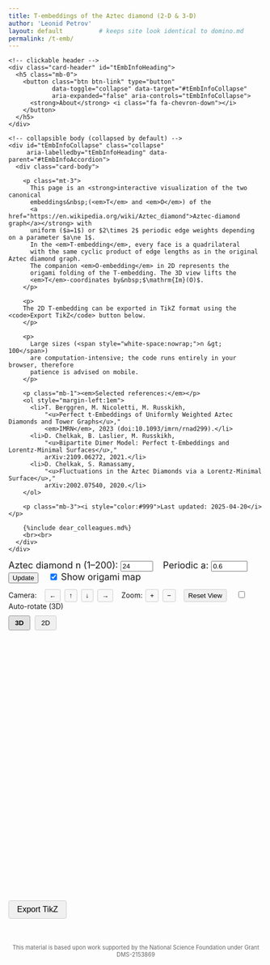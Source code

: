 ```yaml
---
title: T‑embeddings of the Aztec diamond (2‑D & 3‑D)
author: 'Leonid Petrov'
layout: default          # keeps site look identical to domino.md
permalink: /t-emb/
---
```


<!-- ===== ABOUT (accordion) ===== -->
<div class="accordion mb-4" id="tEmbInfoAccordion">
  <div class="card">

    <!-- clickable header -->
    <div class="card-header" id="tEmbInfoHeading">
      <h5 class="mb-0">
        <button class="btn btn-link" type="button"
                data-toggle="collapse" data-target="#tEmbInfoCollapse"
                aria-expanded="false" aria-controls="tEmbInfoCollapse">
          <strong>About</strong> <i class="fa fa-chevron-down"></i>
        </button>
      </h5>
    </div>

    <!-- collapsible body (collapsed by default) -->
    <div id="tEmbInfoCollapse" class="collapse"
         aria-labelledby="tEmbInfoHeading" data-parent="#tEmbInfoAccordion">
      <div class="card-body">

        <p class="mt-3">
          This page is an <strong>interactive visualization of the two canonical
          embeddings&nbsp;(<em>T</em> and <em>O</em>) of the
          <a href="https://en.wikipedia.org/wiki/Aztec_diamond">Aztec‑diamond graph</a></strong> with
          uniform ($a=1$) or $2\times 2$ periodic edge weights depending on a parameter $a\ne 1$.
          In the <em>T‑embedding</em>, every face is a quadrilateral
          with the same cyclic product of edge lengths as in the original Aztec diamond graph.
          The companion <em>O‑embedding</em> in 2D represents the
          origami folding of the T-embedding. The 3D view lifts the
          <em>T</em>‑coordinates by&nbsp;$\mathrm{Im}(O)$.
        </p>

        <p>
        The 2D T-embedding can be exported in TikZ format using the <code>Export TikZ</code> button below.
        </p>

        <p>
          Large sizes (<span style="white-space:nowrap;">n &gt; 100</span>)
          are computation‑intensive; the code runs entirely in your browser, therefore
          patience is advised on mobile.
        </p>

        <p class="mb-1"><em>Selected references:</em></p>
        <ol style="margin-left:1em">
          <li>T. Berggren, M. Nicoletti, M. Russkikh,
              "<u>Perfect t‑Embeddings of Uniformly Weighted Aztec Diamonds and Tower Graphs</u>,"
              <em>IMRN</em>, 2023 (doi:10.1093/imrn/rnad299).</li>
          <li>D. Chelkak, B. Laslier, M. Russkikh,
              "<u>Bipartite Dimer Model: Perfect t‑Embeddings and Lorentz‑Minimal Surfaces</u>,"
              arXiv:2109.06272, 2021.</li>
          <li>D. Chelkak, S. Ramassamy,
              "<u>Fluctuations in the Aztec Diamonds via a Lorentz‑Minimal Surface</u>,"
              arXiv:2002.07540, 2020.</li>
        </ol>

        <p class="mb-3"><i style="color:#999">Last updated: 2025-04-20</i></p>

        {%include dear_colleagues.md%}
        <br><br>
      </div>
    </div>
  </div>
</div>
<!-- ===== /ABOUT ===== -->

<!-- === Parameter controls shared by both panes === -->
<div id="controls" style="font-size:18px;margin-bottom:12px">
  <label>Aztec diamond n (1–200):</label>
  <input id="n-input" type="number" value="24" min="1" max="200" step="1">
  <label style="margin-left:15px">Periodic a:</label>
  <input id="a-input" type="number" value="0.6" min="0.1" max="10" step="0.1">
  <button id="update-btn">Update</button>
  <label style="margin-left:15px">
    <input id="show-origami" type="checkbox" checked>
    Show origami map
  </label>
</div>



<!-- === Camera controls === -->
<div class="camera-controls" style="margin-bottom:10px">
  <div style="margin-bottom:5px">
    <span style="margin-right:10px">Camera:</span>
    <button id="move-left-btn" class="camera-btn">←</button>
    <button id="move-up-btn" class="camera-btn">↑</button>
    <button id="move-down-btn" class="camera-btn">↓</button>
    <button id="move-right-btn" class="camera-btn">→</button>
    <span style="margin-left:10px">Zoom:</span>
    <button id="zoom-in-btn" class="camera-btn">+</button>
    <button id="zoom-out-btn" class="camera-btn">−</button>
    <button id="reset-view-btn" style="margin-left:10px">Reset View</button>
    <label style="margin-left:15px">
      <input id="demo-mode" type="checkbox"> Auto-rotate (3D)
    </label>
  </div>
</div>

<!-- === View toggle === -->
<div class="view-toggle" style="margin-bottom:10px">
  <button id="view-3d-btn" class="active">3D</button>
  <button id="view-2d-btn">2D</button>
</div>

<!-- === Two panes === -->
<div class="visualization-container">
  <!--  ❖  The panes are now *square* – size is controlled only by width,
          height is governed by aspect-ratio 1/1 so both stay identical. -->
  <svg id="t-emb-2d"
      viewBox="-1 -1 2 2"
      style="display:none;width:100%;aspect-ratio:1/1;border:1px solid #ccc;"></svg>
  <div id="t-emb-3d" style="width:100%;aspect-ratio:1/1;"></div>
</div>

<!-- === TikZ Export Section === -->
<div style="margin-top: 20px;">
  <button id="tikz-btn" style="padding: 8px 16px; background-color: #f0f0f0; border: 1px solid #ccc; border-radius: 4px; cursor: pointer; font-size: 16px;">Export TikZ</button>
</div>

<!-- TikZ Code Generation Section (hidden by default) -->
<div id="tikz-container" style="margin-top: 15px; margin-bottom: 20px; padding: 15px; border: 1px solid #ccc; border-radius: 4px; background-color: #f9f9f9; display: none;">
  <div style="display: flex; justify-content: space-between; align-items: center; margin-bottom: 10px;">
    <h4 style="margin: 0;">TikZ Code</h4>
    <div>
      <button id="copy-tikz-btn" style="padding: 4px 10px; background-color: #28a745; color: white; border: none; border-radius: 3px; cursor: pointer;">Copy to Clipboard</button>
      <button id="download-tikz-btn" style="margin-left: 10px; padding: 4px 10px; background-color: #17a2b8; color: white; border: none; border-radius: 3px; cursor: pointer;">Download .tex</button>
      <span id="copy-success-msg" style="color: green; margin-left: 10px; font-weight: bold; display: none;">Copied!</span>
    </div>
  </div>
  <div id="tikz-code-container" style="font-family: monospace; padding: 10px; border: 1px solid #ccc; border-radius: 4px; background-color: white; white-space: pre; font-size: 12px; max-height: 300px; overflow-y: auto;"></div>
</div>

<style>
  /* Layout for the visualization panes */
  .visualization-container {
    width: 100%;
    position: relative;
  }

  .viz-pane {
    width: 100%;
    margin-bottom: 15px;
  }

  /* View toggle and display options styling */
  .view-toggle, .display-options {
    margin-bottom: 10px;
  }

  .view-toggle button {
    padding: 6px 12px;
    margin-right: 5px;
    border: 1px solid #ccc;
    background-color: #f0f0f0;
    border-radius: 3px;
    cursor: pointer;
  }

  .view-toggle button.active {
    background-color: #e0e0e0;
    font-weight: bold;
    border-color: #999;
  }

  /* Vertex and edge styles */
  .vertex {
    fill: black;
    stroke: none;
  }

  .edge {
    stroke: black;
    fill: none;
  }

  /* Responsive design */
  /* 2 D & 3 D panes share the same square frame */
  #t-emb-2d, #t-emb-3d {
    aspect-ratio: 1 / 1;
    height: auto;            /* override any inline height       */
    max-height: 80vh;        /* optional – keeps it off the roof */
  }

  @media (max-width: 768px) {
    #t-emb-2d, #t-emb-3d {
      max-height: 65vh;
    }
  }

  @media (max-width: 600px) {
    #t-emb-2d, #t-emb-3d {
      max-height: 60vh;
    }
  }

  /* Styling for buttons and controls */
  button {
    cursor: pointer;
  }

  /* --- origami (O‑embedding) --- */
  .o-edge    { stroke:red; fill:none; }
  .o-vertex  { fill:red;   stroke:none; opacity:0.7; }

  /* --- face styling --- */
  .face     { stroke-width:0.0001px; }

  /* --- camera controls styling --- */
  .camera-btn {
    padding: 4px 8px;
    margin: 0 2px;
    border: 1px solid #ccc;
    background-color: #f8f8f8;
    border-radius: 3px;
    cursor: pointer;
  }

  .camera-btn:hover {
    background-color: #e8e8e8;
  }

  #reset-view-btn {
    padding: 4px 8px;
    border: 1px solid #ccc;
    background-color: #f0f0f0;
    border-radius: 3px;
    cursor: pointer;
  }

  #reset-view-btn:hover {
    background-color: #e0e0e0;
  }

  /* Dark theme styles */
  [data-theme="dark"] .view-toggle button {
    background-color: #3a3a3a;
    border-color: #555;
    color: #ddd;
  }

  [data-theme="dark"] .view-toggle button:hover {
    background-color: #4a4a4a;
  }

  [data-theme="dark"] .view-toggle button.active {
    background-color: #4a4a4a;
    border-color: #666;
  }

  [data-theme="dark"] .camera-btn {
    background-color: #3a3a3a;
    border-color: #555;
    color: #ddd;
  }

  [data-theme="dark"] .camera-btn:hover {
    background-color: #4a4a4a;
    border-color: #666;
  }

  [data-theme="dark"] #reset-view-btn {
    background-color: #3a3a3a;
    border-color: #555;
    color: #ddd;
  }

  [data-theme="dark"] #reset-view-btn:hover {
    background-color: #4a4a4a;
    border-color: #666;
  }

  [data-theme="dark"] .vertex {
    fill: #ddd;
  }

  [data-theme="dark"] .edge {
    stroke: #aaa;
  }

  [data-theme="dark"] label {
    color: #bbb;
  }

  [data-theme="dark"] input[type="number"],
  [data-theme="dark"] input[type="text"],
  [data-theme="dark"] select {
    background-color: #3a3a3a;
    border-color: #555;
    color: #ddd;
  }

  [data-theme="dark"] button {
    background-color: #3a3a3a;
    border-color: #555;
    color: #ddd;
  }

  [data-theme="dark"] button:hover {
    background-color: #4a4a4a;
    border-color: #666;
  }
</style>

<script src="/js/d3.v7.min.js"></script>
<script src="/js/three.min.js"></script>
<script src="/js/OrbitControls.js"></script>

<!-- WASM/JS produced from the single C++ core -->
<script src="/s/t-emb.js"></script>   <!-- same module drives BOTH views -->

<script>
/* ---------- 4.1 globals ---------- */
let cached = null;            // {n, a, data} or null
let scene, camera, renderer, controls;   // 3‑D objects
let isDemoMode = false;       // track if auto-rotation is enabled
let rotationSpeed = 0.005;    // rotation speed in radians

/* ---------- 4.2 WASM wrappers ---------- */
let doTembInitialized = false;

Module.onRuntimeInitialized = () => {
  window.doTemb = Module.cwrap('doTembJSONwithA','number',['number','number'],{async:true});
  window.freeStr = Module.cwrap('freeString',null,['number']);
  doTembInitialized = true;
  // Initial update once module is ready
  update();
};

/* --- thickness scaling for 2‑D --- */
function getThicknessScale(n){
  if (n <= 20)  return 2.0;   // +2 levels (thickest)
  if (n <= 35)  return 1.5;   // +1 level
  if (n <  75)  return 1.0;   // baseline around n≈50
  if (n < 100)  return 0.75;  // –1 level
  return 0.5;                 // –2 levels (thinnest)
}

/* ---------- 4.3 helpers ---------- */
async function fetchEmbedding(n,a){
  if (cached && cached.n===n && Math.abs(cached.a-a)<1e-12) return cached.data;
  const ptr = await doTemb(n,a);
  const json = Module.UTF8ToString(ptr);
  freeStr(ptr);
  cached = {n,a,data:JSON.parse(json)};
  return cached.data;
}

/* ---------- 4.4 2‑D drawing ---------- */
function draw2D(data){
  // Store current transform if it exists before removing content
  let currentTransform = null;
  const existingG = d3.select("#t-emb-2d g");
  if (!existingG.empty()) {
    const transform = existingG.attr("transform");
    if (transform) {
      currentTransform = transform;
    }
  }

  const svg = d3.select("#t-emb-2d");
  svg.selectAll("*").remove();
  const g = svg.append("g").attr("class", "main-container");

  // --- dynamic thickness (edge width & vertex radius) ---
  const BASE_EDGE  = 0.001;
  const BASE_VERT  = 0.0005;
  const scale      = getThicknessScale(cached.n);   // cached.n is current n
  const edgeWidth  = BASE_EDGE * scale;
  const vertRadius = BASE_VERT * scale;

  // Apply the stored transform if available
  if (currentTransform) {
    g.attr("transform", currentTransform);
  }

  const TContainer = g.append("g").attr("class","t-container");        // existing content
  const OContainer = g.append("g")
      .attr("class","o-container")
      .style("visibility",
             document.getElementById("show-origami").checked ? "visible" : "hidden");

  const T = data.T;

  // We're using our own custom zoom/pan implementation with the camera controls
  // So we don't need d3.zoom() here anymore

  // Helper function to safely get real component
  const getReal = (point) => {
    if (!point) return 0;
    if (typeof point.re === 'number') return point.re;
    if (typeof point.real === 'number') return point.real;
    if (typeof point[0] === 'number') return point[0]; // Array format
    return 0;
  };

  // Helper function to safely get imaginary component
  const getImag = (point) => {
    if (!point) return 0;
    if (typeof point.im === 'number') return point.im;
    if (typeof point.imag === 'number') return point.imag;
    if (typeof point[1] === 'number') return point[1]; // Array format
    return 0;
  };

  /* build edges exactly like in the standalone 2‑D page */
  const edges = buildEdges(T, cached.n);
  addBoundaryRingEdges(T, edges, cached.n);

  // Polygons removed from 2D view - only keeping edges and vertices

  // Draw edges
  TContainer.selectAll("line.edge").data(edges).join("line")
   .attr("class","edge")
   .attr("stroke-width", edgeWidth)        // ← add this
   .attr("x1", d => getReal(T[d[0]]))
   .attr("y1", d => -getImag(T[d[0]]))
   .attr("x2", d => getReal(T[d[1]]))
   .attr("y2", d => -getImag(T[d[1]]));

  TContainer.selectAll("circle.vert").data(T).join("circle")
   .attr("class","vertex")
   .attr("r", vertRadius)                  // ← add / replace
   .attr("cx", d => getReal(d))
   .attr("cy", d => -getImag(d));

  // --- build and draw O‑edges / O‑vertices (origami map) ---
  const Oedges = buildEdges(data.O, cached.n);
  addBoundaryRingEdges(data.O, Oedges, cached.n);

  OContainer.append("g")
    .selectAll("line.o-edge")
    .data(Oedges).join("line")
    .attr("class","o-edge")
    .attr("stroke-width", edgeWidth)          // in the O‑edge join
    .attr("x1", d => data.O[d[0]].re)
    .attr("y1", d => -data.O[d[0]].im)
    .attr("x2", d => data.O[d[1]].re)
    .attr("y2", d => -data.O[d[1]].im);

  OContainer.append("g")
    .selectAll("circle.o-vertex")
    .data(data.O.filter(v => Math.abs(v.re)+Math.abs(v.im) > 1e-10))
    .join("circle")
    .attr("class","o-vertex")
    .attr("r", vertRadius * 0.8)              // slightly smaller
    .attr("cx", d => d.re)
    .attr("cy", d => -d.im);

  /* No need for auto-scale with viewBox - the SVG viewBox already handles scaling for us */
}

/* ---------- 4.5 3‑D drawing ---------- */
function initThree(){
  const div = document.getElementById("t-emb-3d");
  div.innerHTML = "";
  const w = div.clientWidth;
  const h = div.clientHeight;

  // Initialize the scene
  scene = new THREE.Scene();
  scene.background = new THREE.Color(0xffffff);

  // Set up camera with appropriate near and far planes
  camera = new THREE.PerspectiveCamera(45, 1, 0.0001, 10000); // square ⇒ aspect = 1
  camera.position.set(0, 0, 3);
  camera.lookAt(0, 0, 0);

  // Set up renderer with antialiasing
  renderer = new THREE.WebGLRenderer({antialias: true});
  renderer.setSize(w, h);
  div.appendChild(renderer.domElement);

  // Set up orbit controls with min/max distances
  controls = new THREE.OrbitControls(camera, renderer.domElement);
  controls.minDistance = 0.0001;
  controls.maxDistance = 5000;
  controls.enableZoom = true;
  controls.screenSpacePanning = false;  // preserve vertical axis

  // Handle window resize
  window.addEventListener('resize', () => {
    if (renderer) {
      const newWidth = div.clientWidth;
      const newHeight = div.clientHeight;
      camera.aspect = 1;                // stays square no matter the window
      camera.updateProjectionMatrix();
      renderer.setSize(newWidth, newHeight);
    }
  });

  // Start animation loop
  animate();
}

function animate(){
  requestAnimationFrame(animate);
  controls.update();

  // Apply rotation in demo mode (3D only)
  if (isDemoMode && document.getElementById("view-3d-btn").classList.contains("active")) {
    scene.rotation.y += rotationSpeed;
  }

  renderer.render(scene, camera);
}

// ---------- 4.5 3‑D drawing ----------
function draw3D(data){
  /* ----------------- INITIAL SETUP ----------------- */
  if (!renderer) initThree();

  // Preserve rotation when updating
  const currentRotation = scene.rotation.clone();

  scene.clear();

  const T = data.T;                     // T‑vertices in the JSON
  const OImMap = new Map();             // lookup: (k,j) ↦ Im(O)

  /* ---- map O‑vertices to z‑coordinates, if present ---- */
  if (data.O && Array.isArray(data.O)){
    data.O.forEach(o=>{
      if (o && o.k!==undefined && o.j!==undefined && o.im!==undefined){
        OImMap.set(`${o.k},${o.j}`, o.im);
      }
    });
  }

  /* ------------------------------------------------------------------
     Guarantee a height entry for the central vertex (k,j) = (0,0).

     – If an O‑vertex with those indices exists, use its imaginary part.
     – Otherwise approximate by averaging the four neighbours that *do*
       lie in OImMap.  This prevents the centre from defaulting to 0 and
       eliminates the fan‑out artefact.
  ------------------------------------------------------------------- */
  if (!OImMap.has('0,0')) {
    const centreO = data.O?.find(o => o.k === 0 && o.j === 0 && o.im!==undefined);
    if (centreO) {
      OImMap.set('0,0', centreO.im);
    } else {
      const neighKeys = ['1,0','-1,0','0,1','0,-1'].filter(key => OImMap.has(key));
      if (neighKeys.length) {
        const avg = neighKeys.reduce((s,k)=>s+OImMap.get(k),0)/neighKeys.length;
        OImMap.set('0,0', avg);
      } else {
        // fall back: give the centre a tiny lift so it is distinct
        OImMap.set('0,0', 1e-6);
      }
    }
  }


  /* ---- build interior + boundary edges ---- */
  const Tedges = buildEdges(T, cached.n);
  addBoundaryRingEdges(T, Tedges, cached.n);

  const originIndex = T.findIndex(v => v && v.k === 0 && v.j === 0);
  const edges = Tedges;

  /* ---- build faces for polygons ---- */
  const faces = buildFaces(T, cached.n);

  /* ---- materials ---- */
  const lineMaterial = new THREE.LineBasicMaterial({
    color: 0x000000,
    linewidth: 0.5  // thinner lines (note: most browsers have a minimum line width)
  });

  /* ---- build THREE.BufferGeometry from the filtered edge list ---- */
  const positions = new Float32Array(edges.length * 6);   // 2 × 3 coords
  for (let e = 0; e < edges.length; ++e){
    const [i1,i2] = edges[e];
    const v1 = T[i1], v2 = T[i2];

    const z1 = OImMap.get(`${v1.k},${v1.j}`) ?? 0;
    const z2 = OImMap.get(`${v2.k},${v2.j}`) ?? 0;

    positions.set([ v1.re, -v1.im, z1,
                    v2.re, -v2.im, z2 ], e*6);
  }

  const geometry = new THREE.BufferGeometry();
  geometry.setAttribute('position', new THREE.BufferAttribute(positions,3));
  const lineGroup = new THREE.LineSegments(geometry, lineMaterial);
  scene.add(lineGroup);

  /* ---- add lighting for better face rendering ---- */
  const ambientLight = new THREE.AmbientLight(0xffffff, 0.5);
  scene.add(ambientLight);

  const directionalLight = new THREE.DirectionalLight(0xffffff, 0.5);
  directionalLight.position.set(0, 0, 2);
  scene.add(directionalLight);

  /* ---- build face meshes ---- */
  // Create a group to hold all faces
  const facesGroup = new THREE.Group();

  faces.forEach(face => {
    if (face.length < 3) return; // Skip invalid faces

    const geometry = new THREE.BufferGeometry();
    const vertices = [];
    const indices = [];

    // Special handling for center (0,0) vertex
    const centerVertexIdx = face[0];
    const centerVertex = T[centerVertexIdx];
    const isCenterFace = centerVertex && centerVertex.k === 0 && centerVertex.j === 0;

    // Add all vertices to the geometry
    face.forEach((idx, i) => {
      const v = T[idx];
      if (!v) return;

      const z = OImMap.get(`${v.k},${v.j}`) ?? 0;
      vertices.push(v.re, -v.im, z);

      // Create triangulation indices
      if (i > 1) {
        indices.push(0, i-1, i);
      }
    });

    // Close the polygon if it has more than 3 vertices
    if (face.length > 3) {
      indices.push(0, face.length-1, 1);
    }

    // Create the geometry
    geometry.setAttribute('position', new THREE.Float32BufferAttribute(vertices, 3));
    geometry.setIndex(indices);
    geometry.computeVertexNormals();

    // Create materials with proper transparency
    const faceMaterial = new THREE.MeshBasicMaterial({
      color: 0x3366cc,
      transparent: true,
      opacity: 0.25,
      side: THREE.DoubleSide,
      depthWrite: false // Important for correct transparency rendering
    });

    const mesh = new THREE.Mesh(geometry, faceMaterial);
    facesGroup.add(mesh);
  });

  // Add the face group to the scene
  scene.add(facesGroup);

  /* ---- maintain camera position after update ---- */
  // Don't reset camera/controls - they will stay at current position
  controls.update();

  // Restore rotation when updating
  scene.rotation.copy(currentRotation);
}

// Build the interior edges among T- or O-vertices
function buildEdges(vertices, n) {
  // Helper function to safely get k,j coordinates
  const getCoords = (v) => {
    if (!v) return { k: 0, j: 0 };
    const k = v.k !== undefined ? v.k : 0;
    const j = v.j !== undefined ? v.j : 0;
    return { k, j };
  };

  // Create a mapping from coordinates to vertex index
  const indexMap = new Map();
  if (!vertices || !Array.isArray(vertices)) {
    return [];
  }

  vertices.forEach((v, idx) => {
    if (v) {
      const { k, j } = getCoords(v);
      indexMap.set(`${k},${j}`, idx);
    }
  });

  const edges = [];
  const neighborSteps = [
    { dk:  1, dj:  0 },
    { dk: -1, dj:  0 },
    { dk:  0, dj:  1 },
    { dk:  0, dj: -1 },
  ];
  const isBoundary = (k,j) => (Math.abs(k)+Math.abs(j) === n);

  // Add special edges connecting corners and boundary
  const specialEdges = [
    // Connect the four corners of the Aztec diamond
    { from: { k: 0, j: n }, to: { k: n, j: 0 } },
    { from: { k: 0, j: -n}, to: { k: n, j: 0 } },
    { from: { k: 0, j: -n}, to: { k: -n, j: 0 } },
    { from: { k: 0, j: n }, to: { k: -n, j: 0 } },
    // Direct connections among boundary
    { from: { k: n-1,  j: 0 },   to: { k: n,    j: 0 } },
    { from: { k: 0,     j: n-1 }, to: { k: 0,    j: n } },
    { from: { k: -(n-1),j: 0 },   to: { k: -n,   j: 0 } },
    { from: { k: 0,     j: -(n-1) }, to: { k: 0,    j: -n } }
  ];


  // Add edges between special vertices
  specialEdges.forEach(s => {
    const fromKey = `${s.from.k},${s.from.j}`;
    const toKey   = `${s.to.k},${s.to.j}`;
    if (indexMap.has(fromKey) && indexMap.has(toKey)) {
      const i1 = indexMap.get(fromKey);
      const i2 = indexMap.get(toKey);
      edges.push([Math.min(i1, i2), Math.max(i1, i2)]);
    }
  });

  // Add edges to neighbor steps, avoiding boundary/interior mismatches
  vertices.forEach((v, idx) => {
    if (!v) return;

    const { k, j } = getCoords(v);

    neighborSteps.forEach(step => {
      const nk = k + step.dk;
      const nj = j + step.dj;
      const key = `${nk},${nj}`;

      if (!indexMap.has(key)) return;
      const nbrIdx = indexMap.get(key);

      // If exactly one endpoint is boundary and the other is interior, skip:
      const oneIsBoundary = isBoundary(k,j) ^ isBoundary(nk,nj);
      if (!oneIsBoundary) {
        // Avoid duplicating edges
        if (nbrIdx > idx) {
          edges.push([idx, nbrIdx]);
        }
      }
    });
  });

  return edges;
}

// Connect boundary ring
function addBoundaryRingEdges(vertices, edges, n) {
  // Helper function to safely get k,j coordinates
  const getCoords = (v) => {
    if (!v) return { k: 0, j: 0 };
    const k = v.k !== undefined ? v.k : 0;
    const j = v.j !== undefined ? v.j : 0;
    return { k, j };
  };

  // Helper function to safely get real component
  const getReal = (point) => {
    if (!point) return 0;
    if (typeof point.re === 'number') return point.re;
    if (typeof point.real === 'number') return point.real;
    if (typeof point[0] === 'number') return point[0]; // Array format
    return 0;
  };

  // Helper function to safely get imaginary component
  const getImag = (point) => {
    if (!point) return 0;
    if (typeof point.im === 'number') return point.im;
    if (typeof point.imag === 'number') return point.imag;
    if (typeof point[1] === 'number') return point[1]; // Array format
    return 0;
  };

  // Find vertices on the boundary (k+j = n-1)
  const boundaryIndices = [];
  if (!vertices || !Array.isArray(vertices) || !edges) {
    return;
  }

  vertices.forEach((v, idx) => {
    if (!v) return;
    const { k, j } = getCoords(v);
    if (Math.abs(k) + Math.abs(j) === n-1) {
      boundaryIndices.push(idx);
    }
  });

  if (boundaryIndices.length === 0) return;

  // Sort boundary vertices by angle and connect them in order
  boundaryIndices.sort((iA, iB) => {
    const vA = vertices[iA];
    const vB = vertices[iB];
    const aA = Math.atan2(getImag(vA), getReal(vA));
    const aB = Math.atan2(getImag(vB), getReal(vB));
    return aA - aB;
  });

  // Connect in sequence
  for (let i = 0; i < boundaryIndices.length; i++) {
    const iA = boundaryIndices[i];
    const iB = boundaryIndices[(i+1) % boundaryIndices.length];
    edges.push([Math.min(iA, iB), Math.max(iA, iB)]);
  }
}

// Build the face polygons from vertices
function buildFaces(vertices, n) {
  // Helper function to safely get k,j coordinates
  const getCoords = (v) => {
    if (!v) return { k: 0, j: 0 };
    const k = v.k !== undefined ? v.k : 0;
    const j = v.j !== undefined ? v.j : 0;
    return { k, j };
  };

  // Create a mapping from coordinates to vertex index
  const indexMap = new Map();
  if (!vertices || !Array.isArray(vertices)) {
    return [];
  }

  vertices.forEach((v, idx) => {
    if (v) {
      const { k, j } = getCoords(v);
      indexMap.set(`${k},${j}`, idx);
    }
  });

  const faces = [];

  // Special handling for the central face (0,0)
  if (indexMap.has('0,0')) {
    const centerIdx = indexMap.get('0,0');
    const centralFace = [centerIdx];

    // Check each of the primary directions for adjacent vertices
    [[-1,0], [0,1], [1,0], [0,-1]].forEach(([dk, dj]) => {
      const key = `${dk},${dj}`;
      if (indexMap.has(key)) {
        centralFace.push(indexMap.get(key));
      }
    });

    // Only add face if we have at least 3 vertices
    if (centralFace.length >= 3) {
      faces.push(centralFace);
    }
  }

  // Generate all other faces
  for (let k = -n+1; k < n; k++) {
    for (let j = -n+1; j < n; j++) {
      // Skip the center which we've already handled
      if (k === 0 && j === 0) continue;

      // Only consider positions within the diamond
      if (Math.abs(k) + Math.abs(j) >= n) continue;

      const key = `${k},${j}`;
      if (!indexMap.has(key)) continue;

      const centralIdx = indexMap.get(key);
      const face = [centralIdx];

      // Find connected neighbors in clockwise order
      const neighbors = [];
      [[0,-1], [1,0], [0,1], [-1,0]].forEach(([dk, dj]) => {
        const nk = k + dk;
        const nj = j + dj;
        const nKey = `${nk},${nj}`;

        if (indexMap.has(nKey) && Math.abs(nk) + Math.abs(nj) < n) {
          neighbors.push(indexMap.get(nKey));
        }
      });

      // Only create faces with at least 3 vertices (including center)
      if (neighbors.length >= 2) {
        // Add neighbors to form the face
        face.push(...neighbors);
        faces.push(face);
      }
    }
  }

  return faces;
}

/* ---------- 4.6 UI wiring ---------- */
async function update(){
  if (!doTembInitialized) {
    return;
  }

  try {
    const n=parseInt(document.getElementById("n-input").value,10);
    const a=parseFloat(document.getElementById("a-input").value);
    const data=await fetchEmbedding(n,a);


    if (document.getElementById("view-3d-btn").classList.contains("active")) {
      draw3D(data);
    } else {
      draw2D(data);
    }
  } catch (err) {
  }
}
document.getElementById("update-btn").onclick = update;

/* toggle buttons */
document.getElementById("view-2d-btn").onclick = ()=>{
  document.getElementById("view-2d-btn").classList.add("active");
  document.getElementById("view-3d-btn").classList.remove("active");
  document.getElementById("t-emb-2d").style.display="block";
  document.getElementById("t-emb-3d").style.display="none";
  if (cached) draw2D(cached.data);
};
document.getElementById("view-3d-btn").onclick = ()=>{
  document.getElementById("view-3d-btn").classList.add("active");
  document.getElementById("view-2d-btn").classList.remove("active");
  document.getElementById("t-emb-3d").style.display="block";
  document.getElementById("t-emb-2d").style.display="none";
  if (cached) draw3D(cached.data);
};

document.getElementById("show-origami").addEventListener("change", function () {
  d3.select(".o-container")
     .style("visibility", this.checked ? "visible" : "hidden");
});

// Toggle auto-rotation demo mode
document.getElementById("demo-mode").addEventListener("change", function () {
  isDemoMode = this.checked;
});

// --- TikZ Export functionality ---
function generateTikZ() {
  // Only work in 2D mode (switch to 2D if not already there)
  if (document.getElementById("view-3d-btn").classList.contains("active")) {
    document.getElementById("view-2d-btn").click();
  }

  // Check if we have data
  if (!cached || !cached.data) {
    alert("No data to export. Please run an update first.");
    return;
  }

  const data = cached.data;
  const T = data.T;
  const showOrigami = document.getElementById("show-origami").checked;

  // Find min/max coordinates for scaling
  let xMin = Infinity, xMax = -Infinity, yMin = Infinity, yMax = -Infinity;

  // Check T vertices
  T.forEach(v => {
    if (v) {
      xMin = Math.min(xMin, v.re);
      xMax = Math.max(xMax, v.re);
      yMin = Math.min(yMin, -v.im);
      yMax = Math.max(yMax, -v.im);
    }
  });

  // Check O vertices if showing origami
  if (showOrigami && data.O) {
    data.O.forEach(v => {
      if (v) {
        xMin = Math.min(xMin, v.re);
        xMax = Math.max(xMax, v.re);
        yMin = Math.min(yMin, -v.im);
        yMax = Math.max(yMax, -v.im);
      }
    });
  }

  // Calculate scaling
  const maxDimension = Math.max(xMax - xMin, yMax - yMin);
  const scaleFactor = 15.0 / maxDimension; // 15 cm is a good size for LaTeX document

  // Generate TikZ
  let tikzCode = `\\documentclass{standalone}
\\usepackage{tikz}
\\usepackage{xcolor}

\\begin{document}
\\begin{tikzpicture}[scale=${scaleFactor.toFixed(6)}]

% T-embedding edges
`;

  // Build edges for T-embedding
  const edges = buildEdges(T, cached.n);
  addBoundaryRingEdges(T, edges, cached.n);

  // Add T-edges to TikZ
  edges.forEach(edge => {
    const v1 = T[edge[0]];
    const v2 = T[edge[1]];
    if (v1 && v2) {
      tikzCode += `\\draw[black, line width=0.5pt] (${v1.re.toFixed(6)},${(-v1.im).toFixed(6)}) -- (${v2.re.toFixed(6)},${(-v2.im).toFixed(6)});
`;
    }
  });

  // Add T-vertices to TikZ
  tikzCode += `
% T-embedding vertices
`;
  T.forEach(v => {
    if (v) {
      tikzCode += `\\filldraw[black] (${v.re.toFixed(6)},${(-v.im).toFixed(6)}) circle (${0.0005 * scaleFactor});
`;
    }
  });

  // Add origami if showing
  if (showOrigami && data.O) {
    tikzCode += `
% Origami map edges
`;
    const Oedges = buildEdges(data.O, cached.n);
    addBoundaryRingEdges(data.O, Oedges, cached.n);

    Oedges.forEach(edge => {
      const v1 = data.O[edge[0]];
      const v2 = data.O[edge[1]];
      if (v1 && v2) {
        tikzCode += `\\draw[red, line width=0.3pt] (${v1.re.toFixed(6)},${(v1.im).toFixed(6)}) -- (${v2.re.toFixed(6)},${(v2.im).toFixed(6)});
`;
      }
    });

    tikzCode += `
% Origami map vertices
`;
    data.O.filter(v => Math.abs(v.re) + Math.abs(v.im) > 1e-10).forEach(v => {
      tikzCode += `\\filldraw[red, opacity=0.7] (${v.re.toFixed(6)},${(v.im).toFixed(6)}) circle (${0.0003 * scaleFactor});
`;
    });
  }

  tikzCode += `
\\end{tikzpicture}
\\end{document}`;

  // Update UI with TikZ code
  document.getElementById("tikz-code-container").textContent = tikzCode;
  document.getElementById("tikz-container").style.display = "block";
}

// TikZ button event handlers
document.getElementById("tikz-btn").addEventListener("click", generateTikZ);

document.getElementById("copy-tikz-btn").addEventListener("click", function() {
  const codeContainer = document.getElementById('tikz-code-container');
  const successMsg = document.getElementById('copy-success-msg');

  const textArea = document.createElement('textarea');
  textArea.value = codeContainer.textContent;
  textArea.style.position = 'fixed';
  document.body.appendChild(textArea);
  textArea.select();

  try {
    document.execCommand('copy');
    successMsg.style.display = 'inline';
    setTimeout(() => {
      successMsg.style.display = 'none';
    }, 2000);
  } catch (err) {
    alert('Failed to copy to clipboard. Please try again or select and copy manually.');
  }

  document.body.removeChild(textArea);
});

document.getElementById("download-tikz-btn").addEventListener("click", function() {
  const codeContainer = document.getElementById('tikz-code-container');
  const blob = new Blob([codeContainer.textContent], { type: 'text/plain' });
  const a = document.createElement('a');
  const n = cached ? cached.n : "unknown";
  const a_val = cached ? cached.a.toFixed(2) : "unknown";
  a.download = `t-emb_n${n}_a${a_val}.tex`;
  a.href = URL.createObjectURL(blob);
  a.click();
  URL.revokeObjectURL(a.href);
});

/* ---------- 5. Camera controls ---------- */
// Shared variables for zoom levels
let zoom3DLevel = 1.0;
const ZOOM_FACTOR = 1.2;

// Reset view button (works in both 2D and 3D modes)
document.getElementById("reset-view-btn").addEventListener("click", function() {
  const is3DActive = document.getElementById("view-3d-btn").classList.contains("active");

  if (is3DActive) {
    // Reset 3D camera
    camera.position.set(0, 0, 3);
    camera.up.set(0, 1, 0);
    camera.lookAt(0, 0, 0);
    zoom3DLevel = 1.0;
    controls.reset();

    // Reset scene rotation only if not in demo mode
    if (!isDemoMode) {
      scene.rotation.set(0, 0, 0);
    }
  } else {
    // Reset 2D view
    const svg = d3.select("#t-emb-2d");
    const g = svg.select("g");
    g.transition().duration(750).attr("transform", "translate(0,0) scale(1)");
  }
});

// Camera movement in both 2D and 3D
function handleCameraMovement(direction) {
  const is3DActive = document.getElementById("view-3d-btn").classList.contains("active");

  if (is3DActive) {
    // Handle 3D camera movement
    const moveAmount = 0.1 * camera.position.distanceTo(new THREE.Vector3(0, 0, 0));

    if (direction === "up") {
      camera.position.y += moveAmount;
      controls.target.y += moveAmount;
    } else if (direction === "down") {
      camera.position.y -= moveAmount;
      controls.target.y -= moveAmount;
    } else if (direction === "left") {
      camera.position.x -= moveAmount;
      controls.target.x -= moveAmount;
    } else if (direction === "right") {
      camera.position.x += moveAmount;
      controls.target.x += moveAmount;
    }

    controls.update();
  } else {
    // Handle 2D camera movement
    const svg = d3.select("#t-emb-2d");
    const g = svg.select("g");

    // Get current transform or use default
    let currentTransform = g.attr("transform");
    let x = 0, y = 0, scale = 1;

    if (currentTransform) {
      // Parse transform if it exists
      const translateMatch = /translate\(([^,]+),([^)]+)\)/.exec(currentTransform);
      const scaleMatch = /scale\(([^)]+)\)/.exec(currentTransform);

      if (translateMatch) {
        x = parseFloat(translateMatch[1]);
        y = parseFloat(translateMatch[2]);
      }

      if (scaleMatch) {
        scale = parseFloat(scaleMatch[1]);
      }
    }

    // Calculate move amount based on scale - using a smaller value for more precise movement
    const moveAmount = 0.002 * (1/scale) * 100;

    if (direction === "up") {
      y += moveAmount;
    } else if (direction === "down") {
      y -= moveAmount;
    } else if (direction === "left") {
      x += moveAmount;
    } else if (direction === "right") {
      x -= moveAmount;
    }

    // Apply the new transform
    g.attr("transform", `translate(${x},${y}) scale(${scale})`);
  }
}

// Zoom in/out in both 2D and 3D
function handleZoom(zoomIn) {
  const is3DActive = document.getElementById("view-3d-btn").classList.contains("active");

  if (is3DActive) {
    // Handle 3D zoom
    const zoomFactor = zoomIn ? 1 / ZOOM_FACTOR : ZOOM_FACTOR;
    const cameraDir = new THREE.Vector3();
    camera.getWorldDirection(cameraDir);

    // Move camera along its direction vector
    camera.position.addScaledVector(cameraDir, -2 * (zoomFactor - 1));
    camera.updateProjectionMatrix();
    controls.update();

    zoom3DLevel *= zoomIn ? ZOOM_FACTOR : 1 / ZOOM_FACTOR;
  } else {
    // Handle 2D zoom
    const svg = d3.select("#t-emb-2d");
    const g = svg.select("g");

    // Get current transform or use default
    let currentTransform = g.attr("transform");
    let x = 0, y = 0, scale = 1;

    if (currentTransform) {
      // Parse transform if it exists
      const translateMatch = /translate\(([^,]+),([^)]+)\)/.exec(currentTransform);
      const scaleMatch = /scale\(([^)]+)\)/.exec(currentTransform);

      if (translateMatch) {
        x = parseFloat(translateMatch[1]);
        y = parseFloat(translateMatch[2]);
      }

      if (scaleMatch) {
        scale = parseFloat(scaleMatch[1]);
      }
    }

    // Calculate new scale
    const newScale = zoomIn ? scale * ZOOM_FACTOR : scale / ZOOM_FACTOR;

    // Apply the new transform
    g.attr("transform", `translate(${x},${y}) scale(${newScale})`);
  }
}

// Add event listeners for camera controls
document.getElementById("move-up-btn").addEventListener("click", function() {
  handleCameraMovement("up");
});

document.getElementById("move-down-btn").addEventListener("click", function() {
  handleCameraMovement("down");
});

document.getElementById("move-left-btn").addEventListener("click", function() {
  handleCameraMovement("left");
});

document.getElementById("move-right-btn").addEventListener("click", function() {
  handleCameraMovement("right");
});

document.getElementById("zoom-in-btn").addEventListener("click", function() {
  handleZoom(true);
});

document.getElementById("zoom-out-btn").addEventListener("click", function() {
  handleZoom(false);
});

document.addEventListener('DOMContentLoaded', function () {
  const isMobileWidth = window.innerWidth < 768;
  if (!isMobileWidth) {
    const body = document.getElementById('tEmbInfoCollapse');
    if (body && !body.classList.contains('show')) {
      body.classList.add('show');      // open accordion on larger screens
    }
  }
});
</script>

<div style="text-align: center; font-size: 0.8em; margin-top: 50px; color: #666;">
This material is based upon work supported by the National Science Foundation under Grant DMS-2153869
</div>
